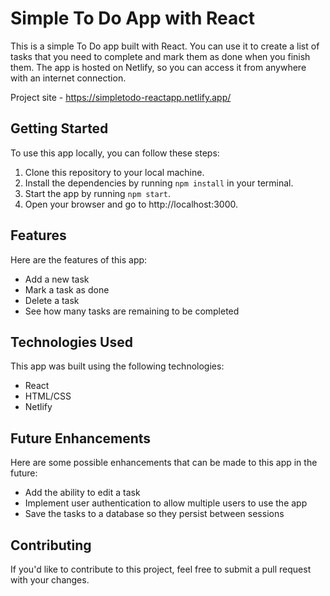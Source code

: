# Simple To Do App with React
This is a simple To Do app built with React. You can use it to create a list of tasks that you need to complete and mark them as done when you finish them. The app is hosted on Netlify, so you can access it from anywhere with an internet connection.

Project site - https://simpletodo-reactapp.netlify.app/

## Getting Started
To use this app locally, you can follow these steps:

1. Clone this repository to your local machine.
2. Install the dependencies by running ```npm install``` in your terminal.
3. Start the app by running ```npm start```.
4. Open your browser and go to http://localhost:3000.

## Features
Here are the features of this app:

- Add a new task
- Mark a task as done
- Delete a task
- See how many tasks are remaining to be completed

## Technologies Used
This app was built using the following technologies:

- React
- HTML/CSS
- Netlify

## Future Enhancements
Here are some possible enhancements that can be made to this app in the future:

- Add the ability to edit a task
- Implement user authentication to allow multiple users to use the app
- Save the tasks to a database so they persist between sessions

## Contributing
If you'd like to contribute to this project, feel free to submit a pull request with your changes.
